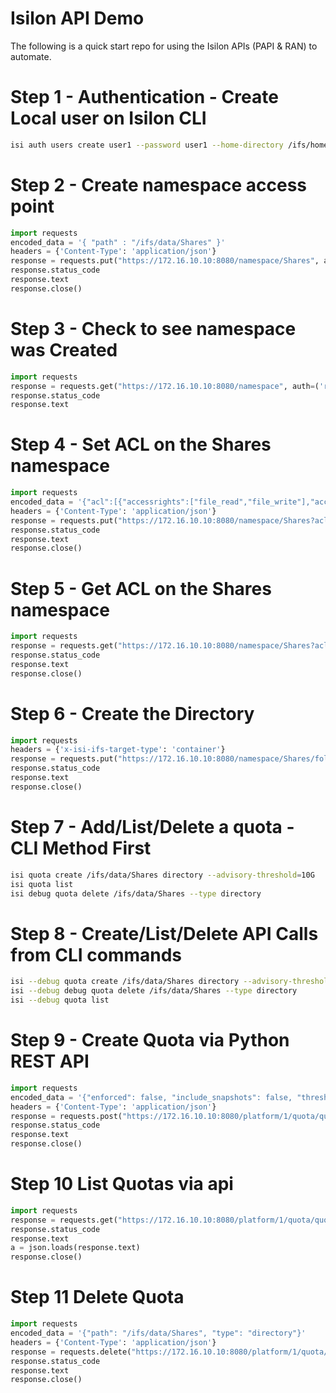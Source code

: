 # Isilon API Demo

The following is a quick start repo for using the Isilon APIs (PAPI & RAN) to automate.


# Step 1 - Authentication - Create Local user on Isilon CLI
```bash
isi auth users create user1 --password user1 --home-directory /ifs/home/user1 --password-expires no
```

# Step 2 - Create namespace access point
```python
import requests
encoded_data = '{ "path" : "/ifs/data/Shares" }'
headers = {'Content-Type': 'application/json'}
response = requests.put("https://172.16.10.10:8080/namespace/Shares", auth=('root', 'a'), data=encoded_data, headers=headers, verify=False)
response.status_code
response.text
response.close()
```

# Step 3 - Check to see namespace was Created
```python
import requests
response = requests.get("https://172.16.10.10:8080/namespace", auth=('root', 'a'), verify=False)
response.status_code
response.text
```

# Step 4 - Set ACL on the Shares namespace
```python
import requests
encoded_data = '{"acl":[{"accessrights":["file_read","file_write"],"accesstype":"allow","inherit_flags":[],"trustee":{"id":"UID:2000","name":"user1","type":"user"}}],"authoritative":"acl","group":{"id":"GID:0","name":"wheel","type":"group"},"mode":"0060","owner":{"id":"UID:0","name":"root","type":"user"}}'
headers = {'Content-Type': 'application/json'}
response = requests.put("https://172.16.10.10:8080/namespace/Shares?acl&nsaccess=true", auth=('root', 'a'), data=encoded_data, headers=headers, verify=False)
response.status_code
response.text
response.close()
```

# Step 5 - Get ACL on the Shares namespace
```python
import requests
response = requests.get("https://172.16.10.10:8080/namespace/Shares?acl&nsaccess=true", auth=('root', 'a'), verify=False)
response.status_code
response.text
response.close()
```

# Step 6 - Create the Directory
```python
import requests
headers = {'x-isi-ifs-target-type': 'container'}
response = requests.put("https://172.16.10.10:8080/namespace/Shares/folder1", auth=('user1', 'user1'), headers=headers, verify=False)
response.status_code
response.text
response.close()
```

# Step 7 - Add/List/Delete a quota - CLI Method First
```bash
isi quota create /ifs/data/Shares directory --advisory-threshold=10G
isi quota list
isi debug quota delete /ifs/data/Shares --type directory
```

# Step 8 - Create/List/Delete API Calls from CLI commands
```bash
isi --debug quota create /ifs/data/Shares directory --advisory-threshold=10G
isi --debug debug quota delete /ifs/data/Shares --type directory
isi --debug quota list
```
# Step 9 - Create Quota via Python REST API
```python
import requests
encoded_data = '{"enforced": false, "include_snapshots": false, "thresholds": {"advisory": 10737418240}, "thresholds_include_overhead": false, "path": "/ifs/data/Shares", "type": "directory"}'
headers = {'Content-Type': 'application/json'}
response = requests.post("https://172.16.10.10:8080/platform/1/quota/quotas", auth=('root', 'a'), data=encoded_data, headers=headers, verify=False)
response.status_code
response.text
response.close()
```

# Step 10 List Quotas via api
```python
import requests
response = requests.get("https://172.16.10.10:8080/platform/1/quota/quotas", auth=('root', 'a'), verify=False)
response.status_code
response.text
a = json.loads(response.text)
response.close()
```

# Step 11 Delete Quota
```python
import requests
encoded_data = '{"path": "/ifs/data/Shares", "type": "directory"}'
headers = {'Content-Type': 'application/json'}
response = requests.delete("https://172.16.10.10:8080/platform/1/quota/quotas", auth=('root', 'a'), data=encoded_data, headers=headers, verify=False)
response.status_code
response.text
response.close()
```
